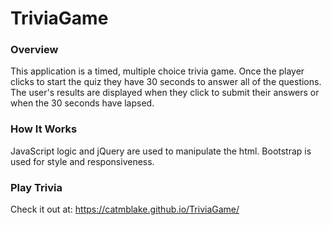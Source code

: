 # TriviaGame
### Overview
This application is a timed, multiple choice trivia game. Once the player clicks to start the quiz they have 30 seconds to answer all of the questions. The user's results are displayed when they click to submit their answers or when the 30 seconds have lapsed. 
### How It Works
JavaScript logic and jQuery are used to manipulate the html. 
Bootstrap is used for style and responsiveness. 
### Play Trivia
Check it out at: https://catmblake.github.io/TriviaGame/

